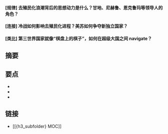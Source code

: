#### [规律] 去殖民化浪潮背后的思想动力是什么？甘地、尼赫鲁、恩克鲁玛等领导人的角色？


#### [连接] 冷战如何影响去殖民化进程？美苏如何争夺新独立国家？


#### [类比] 第三世界国家就像“棋盘上的棋子”，如何在超级大国之间 navigate？


## 摘要


## 要点

- 
- 
- 

## 链接

- [[{h3_subfolder} MOC]]
